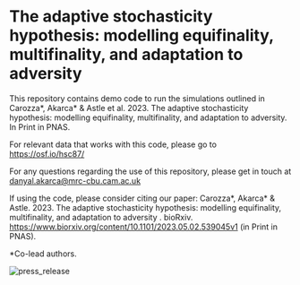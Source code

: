 # The adaptive stochasticity hypothesis: modelling equifinality, multifinality, and adaptation to adversity

This repository contains demo code to run the simulations outlined in Carozza*, Akarca* & Astle et al. 2023. The adaptive stochasticity hypothesis: modelling equifinality, multifinality, and adaptation to adversity. In Print in PNAS. 

For relevant data that works with this code, please go to https://osf.io/hsc87/

For any questions regarding the use of this repository, please get in touch at danyal.akarca@mrc-cbu.cam.ac.uk

If using the code, please consider citing our paper: Carozza*, Akarca* & Astle. 2023. The adaptive stochasticity hypothesis: modelling equifinality, multifinality, and adaptation to adversity
. bioRxiv. https://www.biorxiv.org/content/10.1101/2023.05.02.539045v1 (in Print in PNAS).

*Co-lead authors.

![press_release](https://github.com/DanAkarca/AdaptiveStochasticity/assets/28649488/8330d56f-8d87-4330-a101-699ff732ef68)
